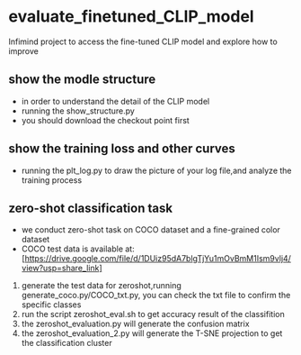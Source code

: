 # evaluate_finetuned_CLIP_model
Infimind project to access the fine-tuned CLIP model and explore how to improve

## show the modle structure
- in order to understand the detail of the CLIP model
- running the show_structure.py 
- you should download the checkout point first

## show the training loss and other curves
- running the plt_log.py to draw the picture of your log file,and analyze the training process

## zero-shot classification task
- we conduct zero-shot task on COCO dataset and a fine-grained color dataset
- COCO test data is available at:[https://drive.google.com/file/d/1DUiz95dA7blgTjYu1mOvBmM1Ism9vlj4/view?usp=share_link]
1. generate the test data for zeroshot,running generate_coco.py/COCO_txt.py, you can check the txt file to confirm the specific classes
2. run the script zeroshot_eval.sh to get accuracy result of the classifition
3. the zeroshot_evaluation.py will generate the confusion matrix
4. the zeroshot_evaluation_2.py will generate the T-SNE projection to get the classification cluster







